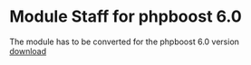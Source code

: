 # Module Staff for phpboost 6.0
The module has to be converted for the phpboost 6.0 version  
[download](https://downgit.github.io/#/home?url=https://github.com/babsolune/LabsoWip/tree/master/staff)
